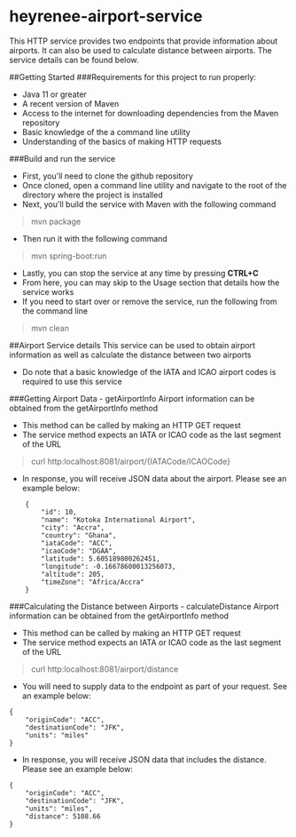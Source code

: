 # heyrenee-airport-service

This HTTP service provides two endpoints that provide information about airports. It can also be used to calculate distance between airports. The service details can be found below.

##Getting Started
###Requirements for this project to run properly:
- Java 11 or greater
- A recent version of Maven
- Access to the internet for downloading dependencies from the Maven repository
- Basic knowledge of the a command line utility
- Understanding of the basics of making HTTP requests

###Build and run the service
- First, you'll need to clone the github repository 
- Once cloned, open a command line utility and navigate to the root of the directory where the project is installed
- Next, you'll build the service with Maven with the following command
>mvn package
- Then run it with the following command
>mvn spring-boot:run
- Lastly, you can stop the service at any time by pressing **CTRL+C**
- From here, you can may skip to the Usage section that details how the service works
- If you need to start over or remove the service, run the following from the command line
>mvn clean

##Airport Service details
This service can be used to obtain airport information as well as calculate the distance between two airports
- Do note that a basic knowledge of the IATA and ICAO airport codes is required to use this service

###Getting Airport Data - getAirportInfo
Airport information can be obtained from the getAirportInfo method
- This method can be called by making an HTTP GET request
- The service method expects an IATA or ICAO code as the last segment of the URL
> curl http:localhost:8081/airport/{IATACode/ICAOCode}

- In response, you will receive JSON data about the airport. Please see an example below:
```    
    {
        "id": 10,
        "name": "Kotoka International Airport",
        "city": "Accra",
        "country": "Ghana",
        "iataCode": "ACC",
        "icaoCode": "DGAA",
        "latitude": 5.605189800262451,
        "longitude": -0.16678600013256073,
        "altitude": 205,
        "timeZone": "Africa/Accra"
    }
```

###Calculating the Distance between Airports - calculateDistance
Airport information can be obtained from the getAirportInfo method
- This method can be called by making an HTTP GET request
- The service method expects an IATA or ICAO code as the last segment of the URL
> curl http:localhost:8081/airport/distance
- You will need to supply data to the endpoint as part of your request. See an example below:
```
{
    "originCode": "ACC",
    "destinationCode": "JFK",
    "units": "miles"
}
```

- In response, you will receive JSON data that includes the distance. Please see an example below:
```    
{
    "originCode": "ACC",
    "destinationCode": "JFK",
    "units": "miles",
    "distance": 5108.66
}
```
